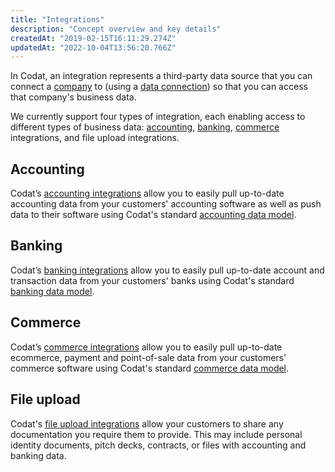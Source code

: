 ```yaml
---
title: "Integrations"
description: "Concept overview and key details"
createdAt: "2019-02-15T16:11:29.274Z"
updatedAt: "2022-10-04T13:56:20.766Z"
---
```


In Codat, an integration represents a third-party data source that you can connect a [company](/core-concepts/companies) to (using a [data connection](/core-concepts/connections)) so that you can access that company's business data.

We currently support four types of integration, each enabling access to different types of business data: [accounting](/accounting/overview), [banking](/banking/overview), [commerce](/commerce/overview) integrations, and file upload integrations.

## Accounting

Codat’s [accounting integrations](/accounting/overview) allow you to easily pull up-to-date accounting data from your customers' accounting software as well as push data to their software using Codat's standard [accounting data model](/datamodel-accounting).

## Banking

Codat’s [banking integrations](/banking/overview) allow you to easily pull up-to-date account and transaction data from your customers' banks using Codat's standard [banking data model](/data-model-banking).

## Commerce

Codat’s [commerce integrations](/commerce/overview) allow you to easily pull up-to-date ecommerce, payment and point-of-sale data from your customers' commerce software using Codat's standard [commerce data model](/datamodel-commerce).

## File upload

Codat's [file upload integrations](/other/file-upload) allow your customers to share any documentation you require them to provide. This may include personal identity documents, pitch decks, contracts, or files with accounting and banking data.
